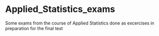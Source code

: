 # Applied_Statistics_exams
Some exams from the course of Applied Statistics done as excercises in preparation for the final test
